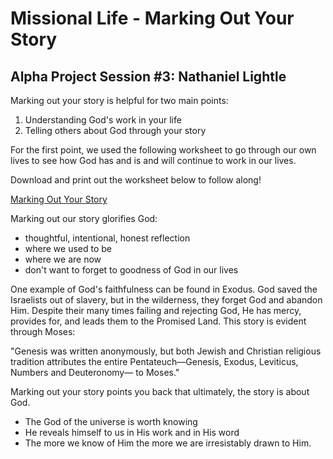 # Missional Life - Marking Out Your Story
## Alpha Project Session #3: Nathaniel Lightle

Marking out your story is helpful for two main points:
1. Understanding God's work in your life
2. Telling others about God through your story

For the first point, we used the following worksheet to go through our own lives to see how God has and is and will continue to work in our lives.

Download and print out the worksheet below to follow along!

[Marking Out Your Story](files/Marking-Out-Your-Story.pdf)

Marking out our story glorifies God:
- thoughtful, intentional, honest reflection
- where we used to be
- where we are now
- don't want to forget to goodness of God in our lives

One example of God's faithfulness can be found in Exodus. God saved the Israelists out of slavery, but in the wilderness, they forget God and abandon Him. Despite their many times failing and rejecting God, He has mercy, provides for, and leads them to the Promised Land. This story is evident through Moses:

"Genesis was written anonymously, but both Jewish and Christian religious tradition attributes the entire Pentateuch—Genesis, Exodus, Leviticus, Numbers and Deuteronomy— to Moses."

Marking out your story points you back that ultimately, the story is about God.
- The God of the universe is worth knowing
- He reveals himself to us in His work and in His word
- The more we know of Him the more we are irresistably drawn to Him.
